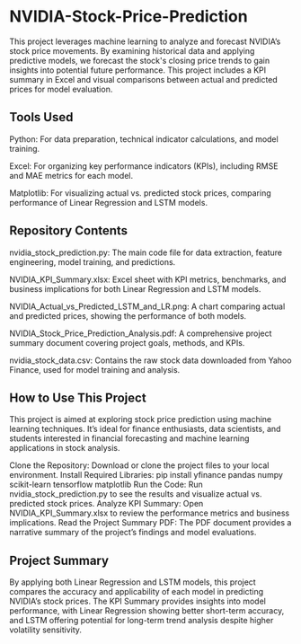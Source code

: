 # NVIDIA-Stock-Price-Prediction

This project leverages machine learning to analyze and forecast NVIDIA’s stock price movements. By examining historical data and applying predictive models, we forecast the stock's closing price trends to gain insights into potential future performance. This project includes a KPI summary in Excel and visual comparisons between actual and predicted prices for model evaluation.

## Tools Used

Python: For data preparation, technical indicator calculations, and model training.

Excel: For organizing key performance indicators (KPIs), including RMSE and MAE metrics for each model.

Matplotlib: For visualizing actual vs. predicted stock prices, comparing performance of Linear Regression and LSTM models.

## Repository Contents

nvidia_stock_prediction.py: The main code file for data extraction, feature engineering, model training, and predictions.

NVIDIA_KPI_Summary.xlsx: Excel sheet with KPI metrics, benchmarks, and business implications for both Linear Regression and LSTM models.

NVIDIA_Actual_vs_Predicted_LSTM_and_LR.png: A chart comparing actual and predicted prices, showing the performance of both models.

NVIDIA_Stock_Price_Prediction_Analysis.pdf: A comprehensive project summary document covering project goals, methods, and KPIs.

nvidia_stock_data.csv: Contains the raw stock data downloaded from Yahoo Finance, used for model training and analysis.

## How to Use This Project

This project is aimed at exploring stock price prediction using machine learning techniques. It’s ideal for finance enthusiasts, data scientists, and students interested in financial forecasting and machine learning applications in stock analysis.

Clone the Repository: Download or clone the project files to your local environment.
Install Required Libraries: pip install yfinance pandas numpy scikit-learn tensorflow matplotlib
Run the Code: Run nvidia_stock_prediction.py to see the results and visualize actual vs. predicted stock prices.
Analyze KPI Summary: Open NVIDIA_KPI_Summary.xlsx to review the performance metrics and business implications.
Read the Project Summary PDF: The PDF document provides a narrative summary of the project’s findings and model evaluations.

## Project Summary

By applying both Linear Regression and LSTM models, this project compares the accuracy and applicability of each model in predicting NVIDIA’s stock prices. The KPI Summary provides insights into model performance, with Linear Regression showing better short-term accuracy, and LSTM offering potential for long-term trend analysis despite higher volatility sensitivity.
